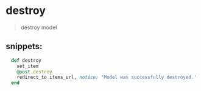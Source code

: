 # destroy
> destroy model

## snippets:
```rb
  def destroy
    set_item
    @post.destroy
    redirect_to items_url, notice: 'Model was successfully destroyed.'
  end
```
